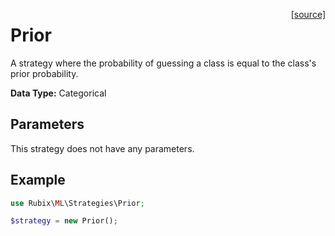 <span style="float:right;"><a href="https://github.com/RubixML/ML/blob/master/src/Strategies/Prior.php">[source]</a></span>

# Prior
A strategy where the probability of guessing a class is equal to the class's prior probability.

**Data Type:** Categorical

## Parameters
This strategy does not have any parameters.

## Example
```php
use Rubix\ML\Strategies\Prior;

$strategy = new Prior();
```